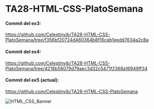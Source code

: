 # TA28-HTML-CSS-PlatoSemana

#### Commit del ex3: 
https://github.com/Celestinvib/TA28-HTML-CSS-PlatoSemana/tree/f356bf20724d460364b8f16ceb1eedd7634a2c8a

#### Commit del ex4: 
https://github.com/Celestinvib/TA28-HTML-CSS-PlatoSemana/tree/4218b58079d79aec3d32c5471f2368a16949ff34

#### Commit del ex5 (actual): 
https://github.com/Celestinvib/TA28-HTML-CSS-PlatoSemana

![HTML_CSS_Banner](https://user-images.githubusercontent.com/55434881/187045849-2d50f977-e0a4-41c7-b0a5-317881054668.jpg)
